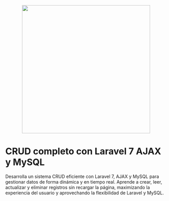 <p align="center"><a href="https://laravel.com" target="_blank"><img src="https://raw.githubusercontent.com/laravel/art/master/logo-lockup/5%20SVG/2%20CMYK/1%20Full%20Color/laravel-logolockup-cmyk-red.svg" width="400"></a></p>

# CRUD completo con Laravel 7 AJAX y MySQL

Desarrolla un sistema CRUD eficiente con Laravel 7, AJAX y MySQL para gestionar datos de forma dinámica y en tiempo real. Aprende a crear, leer, actualizar y eliminar registros sin recargar la página, maximizando la experiencia del usuario y aprovechando la flexibilidad de Laravel y MySQL.
